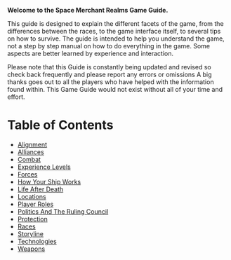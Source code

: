 <!-- TITLE: Game Guide -->
<!-- SUBTITLE: A quick summary of Game Guide -->

**Welcome to the Space Merchant Realms Game Guide.**

This guide is designed to explain the different facets of the game, from the differences between the races, to the game interface itself, to several tips on how to survive. The guide is intended to help you understand the game, not a step by step manual on how to do everything in the game. Some aspects are better learned by experience and interaction.

Please note that this Guide is constantly being updated and revised so check back frequently and please report any errors or omissions A big thanks goes out to all the players who have helped with the information found within. This Game Guide would not exist without all of your time and effort.

# Table of Contents
* [Alignment](game-guide/alignment)
* [Alliances](game-guide/alliances)
* [Combat](game-guide/combat)
* [Experience Levels](game-guide/experience-levels)
* [Forces](game-guide/forces)
* [How Your Ship Works](game-guide/how-your-ship-works)
* [Life After Death](game-guide/life-after-death)
* [Locations](game-guide/locations)
* [Player Roles](game-guide/player-roles)
* [Politics And The Ruling Council](game-guide/politics)
* [Protection](game-guide/protection)
* [Races](game-guide/races)
* [Storyline](game-guide/storyline)
* [Technologies](game-guide/technologies)
* [Weapons](game-guide/weapons)